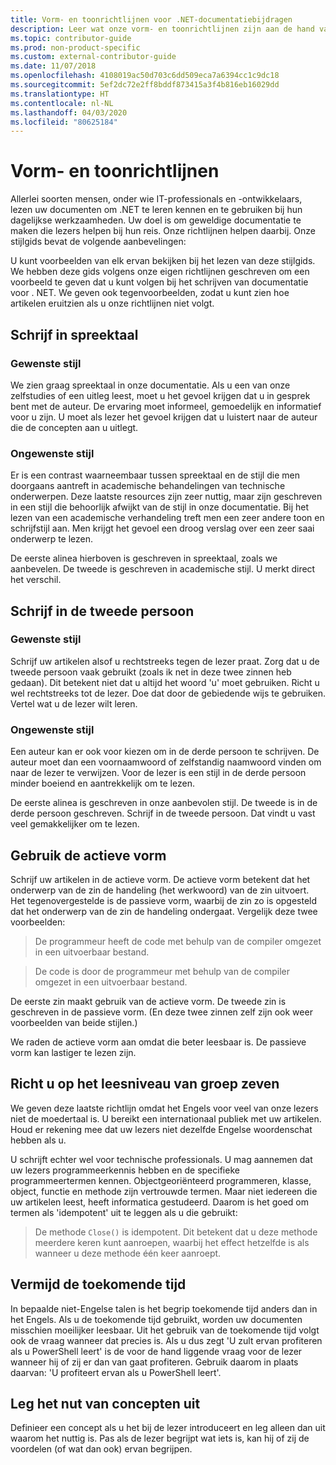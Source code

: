 ```yaml
---
title: Vorm- en toonrichtlijnen voor .NET-documentatiebijdragen
description: Leer wat onze vorm- en toonrichtlijnen zijn aan de hand van voorbeelden van onze stijl in vergelijking met voorbeelden die niet aan onze richtlijnen voldoen.
ms.topic: contributor-guide
ms.prod: non-product-specific
ms.custom: external-contributor-guide
ms.date: 11/07/2018
ms.openlocfilehash: 4108019ac50d703c6dd509eca7a6394cc1c9dc18
ms.sourcegitcommit: 5ef2dc72e2ff8bddf873415a3f4b816eb16029dd
ms.translationtype: HT
ms.contentlocale: nl-NL
ms.lasthandoff: 04/03/2020
ms.locfileid: "80625184"
---
```

# <a name="voice-and-tone-guidelines"></a>Vorm- en toonrichtlijnen

Allerlei soorten mensen, onder wie IT-professionals en -ontwikkelaars, lezen uw documenten om .NET te leren kennen en te gebruiken bij hun dagelijkse werkzaamheden. Uw doel is om geweldige documentatie te maken die lezers helpen bij hun reis. Onze richtlijnen helpen daarbij. Onze stijlgids bevat de volgende aanbevelingen:

U kunt voorbeelden van elk ervan bekijken bij het lezen van deze stijlgids. We hebben deze gids volgens onze eigen richtlijnen geschreven om een voorbeeld te geven dat u kunt volgen bij het schrijven van documentatie voor . NET. We geven ook tegenvoorbeelden, zodat u kunt zien hoe artikelen eruitzien als u onze richtlijnen niet volgt.

## <a name="use-a-conversational-tone"></a>Schrijf in spreektaal

### <a name="appropriate-style"></a>Gewenste stijl

We zien graag spreektaal in onze documentatie. Als u een van onze zelfstudies of een uitleg leest, moet u het gevoel krijgen dat u in gesprek bent met de auteur. De ervaring moet informeel, gemoedelijk en informatief voor u zijn. U moet als lezer het gevoel krijgen dat u luistert naar de auteur die de concepten aan u uitlegt.

### <a name="inappropriate-style"></a>Ongewenste stijl

Er is een contrast waarneembaar tussen spreektaal en de stijl die men doorgaans aantreft in academische behandelingen van technische onderwerpen. Deze laatste resources zijn zeer nuttig, maar zijn geschreven in een stijl die behoorlijk afwijkt van de stijl in onze documentatie. Bij het lezen van een academische verhandeling treft men een zeer andere toon en schrijfstijl aan. Men krijgt het gevoel een droog verslag over een zeer saai onderwerp te lezen.  

De eerste alinea hierboven is geschreven in spreektaal, zoals we aanbevelen. De tweede is geschreven in academische stijl. U merkt direct het verschil. 

## <a name="write-in-second-person"></a>Schrijf in de tweede persoon

### <a name="appropriate-style"></a>Gewenste stijl

Schrijf uw artikelen alsof u rechtstreeks tegen de lezer praat. Zorg dat u de tweede persoon vaak gebruikt (zoals ik net in deze twee zinnen heb gedaan). Dit betekent niet dat u altijd het woord 'u' moet gebruiken. Richt u wel rechtstreeks tot de lezer. Doe dat door de gebiedende wijs te gebruiken. Vertel wat u de lezer wilt leren.

### <a name="inappropriate-style"></a>Ongewenste stijl

Een auteur kan er ook voor kiezen om in de derde persoon te schrijven. De auteur moet dan een voornaamwoord of zelfstandig naamwoord vinden om naar de lezer te verwijzen. Voor de lezer is een stijl in de derde persoon minder boeiend en aantrekkelijk om te lezen.

De eerste alinea is geschreven in onze aanbevolen stijl. De tweede is in de derde persoon geschreven. Schrijf in de tweede persoon. Dat vindt u vast veel gemakkelijker om te lezen.

## <a name="use-active-voice"></a>Gebruik de actieve vorm

Schrijf uw artikelen in de actieve vorm. De actieve vorm betekent dat het onderwerp van de zin de handeling (het werkwoord) van de zin uitvoert. Het tegenovergestelde is de passieve vorm, waarbij de zin zo is opgesteld dat het onderwerp van de zin de handeling ondergaat. Vergelijk deze twee voorbeelden:

>De programmeur heeft de code met behulp van de compiler omgezet in een uitvoerbaar bestand.

>De code is door de programmeur met behulp van de compiler omgezet in een uitvoerbaar bestand.

De eerste zin maakt gebruik van de actieve vorm. De tweede zin is geschreven in de passieve vorm. (En deze twee zinnen zelf zijn ook weer voorbeelden van beide stijlen.)

We raden de actieve vorm aan omdat die beter leesbaar is. De passieve vorm kan lastiger te lezen zijn.

## <a name="target-a-fifth-grade-reading-level"></a>Richt u op het leesniveau van groep zeven

We geven deze laatste richtlijn omdat het Engels voor veel van onze lezers niet de moedertaal is. U bereikt een internationaal publiek met uw artikelen. Houd er rekening mee dat uw lezers niet dezelfde Engelse woordenschat hebben als u.

U schrijft echter wel voor technische professionals. U mag aannemen dat uw lezers programmeerkennis hebben en de specifieke programmeertermen kennen. Objectgeoriënteerd programmeren, klasse, object, functie en methode zijn vertrouwde termen. Maar niet iedereen die uw artikelen leest, heeft informatica gestudeerd. Daarom is het goed om termen als 'idempotent' uit te leggen als u die gebruikt:

>De methode `Close()` is idempotent. Dit betekent dat u deze methode meerdere keren kunt aanroepen, waarbij het effect hetzelfde is als wanneer u deze methode één keer aanroept.

## <a name="avoid-future-tense"></a>Vermijd de toekomende tijd

In bepaalde niet-Engelse talen is het begrip toekomende tijd anders dan in het Engels. Als u de toekomende tijd gebruikt, worden uw documenten misschien moeilijker leesbaar. Uit het gebruik van de toekomende tijd volgt ook de vraag wanneer dat precies is. Als u dus zegt 'U zult ervan profiteren als u PowerShell leert' is de voor de hand liggende vraag voor de lezer wanneer hij of zij er dan van gaat profiteren. Gebruik daarom in plaats daarvan: 'U profiteert ervan als u PowerShell leert'.

## <a name="what-is-it---so-what"></a>Leg het nut van concepten uit

Definieer een concept als u het bij de lezer introduceert en leg alleen dan uit waarom het nuttig is. Pas als de lezer begrijpt wat iets is, kan hij of zij de voordelen (of wat dan ook) ervan begrijpen.
